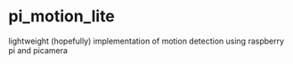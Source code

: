 # pi_motion_lite
lightweight (hopefully) implementation of motion detection using raspberry pi and picamera
